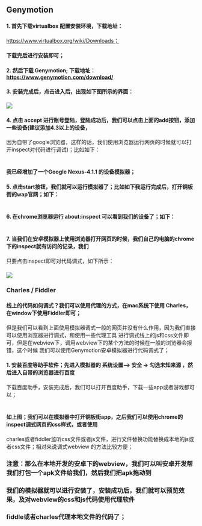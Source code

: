 ## Genymotion

#### 1. 首先下载virtualbox 配置安装环境，下载地址：
https://www.virtualbox.org/wiki/Downloads；
#### 下载完后进行安装即可；
#### 2. 然后下载 Genymotion; 下载地址：https://www.genymotion.com/download/
#### 3. 安装完成后，点击进入后，出现如下图所示的界面：
#### <img src="http://images2015.cnblogs.com/blog/561794/201607/561794-20160725232621184-1194337373.png"/>
#### 4. 点击 accept 进行账号登陆，登陆成功后，我们可以点击上面的add按钮，添加一些设备(建议添加4.3以上的设备，
因为自带了google浏览器，这样的话，我们使用浏览器运行网页的时候就可以打开inspect对代码进行调试)；比如如下：
#### <img src="http://images2015.cnblogs.com/blog/561794/201607/561794-20160726234023903-920994762.png" alt="" />
#### 我已经增加了一个Google Nexus-4.1.1 的设备模拟器；
#### 5. 点击start按钮，我们就可以运行模拟器了；比如如下我运行完成后，打开铜板街的wap官网；如下：
#### <img src="http://images2015.cnblogs.com/blog/561794/201607/561794-20160725232930028-1224347670.png" alt="" />
#### 6. 在chrome浏览器运行 about:inspect 可以看到我们的设备了；如下：
#### <img src="http://images2015.cnblogs.com/blog/561794/201607/561794-20160726233827997-1474082648.png" alt="" />
#### 7. 当我们在安卓模拟器上使用浏览器打开网页的时候，我们自己的电脑的chrome下的inspect就有访问的记录，我们
只要点击inspect即可对代码调式，如下所示：
#### <img src="http://images2015.cnblogs.com/blog/561794/201607/561794-20160726234427216-404394008.png"/>

### Charles / Fiddler
#### 线上的代码如何调式？我们可以使用代理的方式，在mac系统下使用 Charles，在window下使用Fiddler即可；
但是我们可以看到上面使用模拟器调式一般的网页并没有什么作用，因为我们直接可以使用浏览器进行调式，和使用一些代理工具
进行调式线上的js和css文件即可，但是在webview下，调用webview下的某个方法的时候在一般的浏览器会报错，这个时候
我们可以使用Genymotion安卓模拟器进行代码调式了；
#### 1. 安装百度等助手软件；先进入模拟器的 系统设置——> 安全 -> 勾选未知来源 ，然后进入自带的浏览器进行百度
下载百度助手，安装完成后，我们可以打开百度助手，下载一些app或者游戏都可以；
#### <img src="http://images2015.cnblogs.com/blog/561794/201607/561794-20160727225313341-860998155.png" alt="" />  
#### 如上图；我们可以在模拟器中打开铜板街app，之后我们可以使用chrome的 inspect调式网页的css样式，或者使用
charles或者fiddler监听css文件或者js文件，进行文件替换功能替换成本地的js或者css文件；相对来说调式webview
的方法比较方便；
### 注意：那么在本地开发的安卓下的webview，我们可以叫安卓开发帮我们打包一个apk文件给我们，然后我们把apk拖动到
### 我们的模拟器就可以进行安装了，安装成功后，我们就可以预览效果，及对webview的css和js代码使用代理软件
### fiddle或者charles代理本地文件的代码了；
